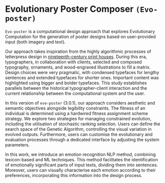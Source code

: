 # Evolutionary Poster Composer `(Evo-poster)`

`Evo-poster` is a computational design approach that explores Evolutionary Computation for the generation of poster designs based on user-provided input (both imagery and text).

Our approach takes inspiration from the highly algorithmic processes of letterpress design in [nineteenth-century print houses](https://en.wikipedia.org/wiki/Letterpress_printing). During this era, typographers, in collaboration with clients, selected and composed typography, ornaments, and wood-engraved illustrations to fill a matrix. Design choices were very pragmatic, with condensed typefaces for lengthy sentences and extended typefaces for shorter ones. Important content was highlighted using bigger and bolder typefaces. This study establishes parallels between the historical typographer-client interaction and the current relationship between the computational system and the user.

In this version of `evo-poster` (3.0.1), our approach considers aesthetic and semantic objectives alongside legibility constraints. The fitness of an individual is determined using a hardwired fitness assignment scheme strategy. We explore two strategies for managing constrained evolution, including the utilisation of stochastic ranking selection. Users can define the search space of the Genetic Algorithm, controlling the visual variation in evolved outputs. Furthermore, users can customise the evolutionary and evaluation processes through a dedicated interface by adjusting the system parameters.

In this work, we introduce an emotion recognition NLP method, combining lexicon-based and ML techniques. This method facilitates the identification of emotionally significant parts of input texts, dividing them into sentences. Moreover, users can visually characterise each emotion according to their preferences, incorporating this information into the design process.